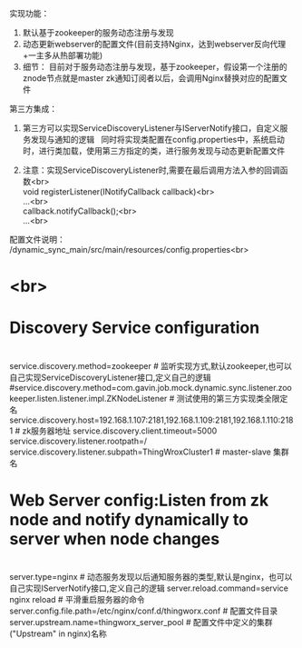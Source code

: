 实现功能：
1. 默认基于zookeeper的服务动态注册与发现
2. 动态更新webserver的配置文件(目前支持Nginx，达到webserver反向代理+一主多从热部署功能)
3. 细节：
   目前对于服务动态注册与发现，基于zookeeper，假设第一个注册的znode节点就是master
   zk通知订阅者以后，会调用Nginx替换对应的配置文件

第三方集成：
1. 第三方可以实现ServiceDiscoveryListener与IServerNotify接口，自定义服务发现与通知的逻辑
   同时将实现类配置在config.properties中，系统启动时，进行类加载，使用第三方指定的类，进行服务发现与动态更新配置文件

2. 注意：实现ServiceDiscoveryListener时,需要在最后调用方法入参的回调函数\<br>  
   void registerListener(INotifyCallback callback)\<br>  
   ...\<br>  
   callback.notifyCallback();\<br>  
   ...\<br>  





配置文件说明：
/dynamic_sync_main/src/main/resources/config.properties\<br>  
# \<br>  
# Discovery Service configuration
# 
service.discovery.method=zookeeper                                                                               # 监听实现方式,默认zookeeper,也可以自己实现ServiceDiscoveryListener接口,定义自己的逻辑
#service.discovery.method=com.gavin.job.mock.dynamic.sync.listener.zookeeper.listen.listener.impl.ZKNodeListener # 测试使用的第三方实现类全限定名
service.discovery.host=192.168.1.107:2181,192.168.1.109:2181,192.168.1.110:2181                                  # zk服务器地址
service.discovery.client.timeout=5000
service.discovery.listener.rootpath=/
service.discovery.listener.subpath=ThingWroxCluster1								 # master-slave 集群名

#
# Web Server config:Listen from zk node and notify dynamically to server when node changes
# 
server.type=nginx												 # 动态服务发现以后通知服务器的类型,默认是nginx，也可以自己实现IServerNotify接口,定义自己的逻辑
server.reload.command=service nginx reload									 # 平滑重启服务器的命令
server.config.file.path=/etc/nginx/conf.d/thingworx.conf							 #  配置文件目录
server.upstream.name=thingworx_server_pool									 #  配置文件中定义的集群("Upstream" in nginx)名称


